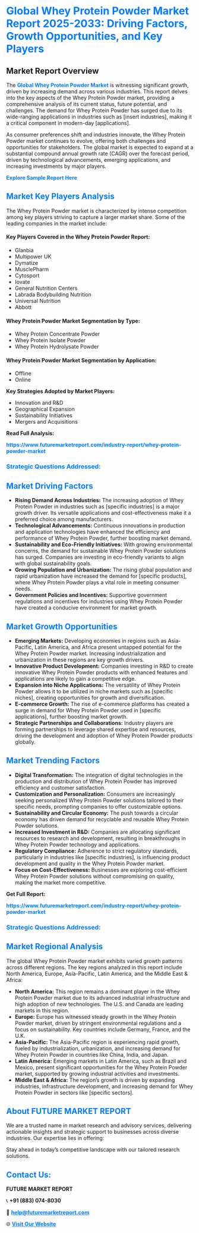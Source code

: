 <h1 style="color: #007BFF;">Global Whey Protein Powder Market Report 2025-2033: Driving Factors, Growth Opportunities, and Key Players</h1>

<section id="overview">
<h2>Market Report Overview</h2>
<p>The <a href="https://www.futuremarketreport.com/industry-report/whey-protein-powder-market" style="color: #007BFF; text-decoration: none;"><strong>Global Whey Protein Powder Market</strong></a> is witnessing significant growth, driven by increasing demand across various industries. This report delves into the key aspects of the Whey Protein Powder market, providing a comprehensive analysis of its current status, future potential, and challenges. The demand for Whey Protein Powder has surged due to its wide-ranging applications in industries such as [insert industries], making it a critical component in modern-day [applications].</p>
<p>As consumer preferences shift and industries innovate, the Whey Protein Powder market continues to evolve, offering both challenges and opportunities for stakeholders. The global market is expected to expand at a substantial compound annual growth rate (CAGR) over the forecast period, driven by technological advancements, emerging applications, and increasing investments by major players.</p>
</section>

<section id="overview">
<p><a href="https://www.futuremarketreport.com/request-sample/reportId=82692" style="color: #007BFF; text-decoration: none;"><strong>Explore Sample Report Here</strong></a></p>
</section>

<section id="key-players">
<h2 style="color: #007BFF;">Market Key Players Analysis</h2>
<p>The Whey Protein Powder market is characterized by intense competition among key players striving to capture a larger market share. Some of the leading companies in the market include:</p>
<h4>Key Players Covered in the Whey Protein Powder Report:</h4>
<ul><li>Glanbia</li><li>Multipower UK</li><li>Dymatize</li><li>MusclePharm</li><li>Cytosport</li><li>Iovate</li><li>General Nutrition Centers</li><li>Labrada Bodybuilding Nutrition</li><li>Universal Nutrition</li><li>Abbott</li></ul>
<h4>Whey Protein Powder Market Segmentation by Type:</h4>
<ul><li>Whey Protein Concentrate Powder</li><li>Whey Protein Isolate Powder</li><li>Whey Protein Hydrolysate Powder</li></ul>

<h4>Whey Protein Powder Market Segmentation by Application:</h4>
<ul><li>Offline</li><li>Online</li></ul>
<p><strong>Key Strategies Adopted by Market Players:</strong></p>
<ul>
<li>Innovation and R&D</li>
<li>Geographical Expansion</li>
<li>Sustainability Initiatives</li>
<li>Mergers and Acquisitions</li>
</ul>
</section>

<section>
<p><strong>Read Full Analysis: </strong></p><a href="https://www.futuremarketreport.com/industry-report/whey-protein-powder-market" style="color: #007BFF; text-decoration: none;"><strong>https://www.futuremarketreport.com/industry-report/whey-protein-powder-market</strong></a>
<h3 style="color: #007BFF;">Strategic Questions Addressed:</h3>
</section>

<section id="driving-factors">
<h2 style="color: #007BFF;">Market Driving Factors</h2>
<ul>
<li><strong>Rising Demand Across Industries:</strong> The increasing adoption of Whey Protein Powder in industries such as [specific industries] is a major growth driver. Its versatile applications and cost-effectiveness make it a preferred choice among manufacturers.</li>
<li><strong>Technological Advancements:</strong> Continuous innovations in production and application technologies have enhanced the efficiency and performance of Whey Protein Powder, further boosting market demand.</li>
<li><strong>Sustainability and Eco-Friendly Initiatives:</strong> With growing environmental concerns, the demand for sustainable Whey Protein Powder solutions has surged. Companies are investing in eco-friendly variants to align with global sustainability goals.</li>
<li><strong>Growing Population and Urbanization:</strong> The rising global population and rapid urbanization have increased the demand for [specific products], where Whey Protein Powder plays a vital role in meeting consumer needs.</li>
<li><strong>Government Policies and Incentives:</strong> Supportive government regulations and incentives for industries using Whey Protein Powder have created a conducive environment for market growth.</li>
</ul>
</section>

<section id="growth-opportunities">
<h2 style="color: #007BFF;">Market Growth Opportunities</h2>
<ul>
<li><strong>Emerging Markets:</strong> Developing economies in regions such as Asia-Pacific, Latin America, and Africa present untapped potential for the Whey Protein Powder market. Increasing industrialization and urbanization in these regions are key growth drivers.</li>
<li><strong>Innovative Product Development:</strong> Companies investing in R&D to create innovative Whey Protein Powder products with enhanced features and applications are likely to gain a competitive edge.</li>
<li><strong>Expansion into Niche Applications:</strong> The versatility of Whey Protein Powder allows it to be utilized in niche markets such as [specific niches], creating opportunities for growth and diversification.</li>
<li><strong>E-commerce Growth:</strong> The rise of e-commerce platforms has created a surge in demand for Whey Protein Powder used in [specific applications], further boosting market growth.</li>
<li><strong>Strategic Partnerships and Collaborations:</strong> Industry players are forming partnerships to leverage shared expertise and resources, driving the development and adoption of Whey Protein Powder products globally.</li>
</ul>
</section>

<section id="trending-factors">
<h2 style="color: #007BFF;">Market Trending Factors</h2>
<ul>
<li><strong>Digital Transformation:</strong> The integration of digital technologies in the production and distribution of Whey Protein Powder has improved efficiency and customer satisfaction.</li>
<li><strong>Customization and Personalization:</strong> Consumers are increasingly seeking personalized Whey Protein Powder solutions tailored to their specific needs, prompting companies to offer customizable options.</li>
<li><strong>Sustainability and Circular Economy:</strong> The push towards a circular economy has driven demand for recyclable and reusable Whey Protein Powder solutions.</li>
<li><strong>Increased Investment in R&D:</strong> Companies are allocating significant resources to research and development, resulting in breakthroughs in Whey Protein Powder technology and applications.</li>
<li><strong>Regulatory Compliance:</strong> Adherence to strict regulatory standards, particularly in industries like [specific industries], is influencing product development and quality in the Whey Protein Powder market.</li>
<li><strong>Focus on Cost-Effectiveness:</strong> Businesses are exploring cost-efficient Whey Protein Powder solutions without compromising on quality, making the market more competitive.</li>
</ul>
</section>

<section>
<p><strong>Get Full Report: </strong></p><a href="https://www.futuremarketreport.com/industry-report/whey-protein-powder-market" style="color: #007BFF; text-decoration: none;"><strong>https://www.futuremarketreport.com/industry-report/whey-protein-powder-market</strong></a>
<h3 style="color: #007BFF;">Strategic Questions Addressed:</h3>
</section>


<section id="regional-analysis">
<h2 style="color: #007BFF;">Market Regional Analysis</h2>
<p>The global Whey Protein Powder market exhibits varied growth patterns across different regions. The key regions analyzed in this report include North America, Europe, Asia-Pacific, Latin America, and the Middle East & Africa:</p>
<ul>
<li><strong>North America:</strong> This region remains a dominant player in the Whey Protein Powder market due to its advanced industrial infrastructure and high adoption of new technologies. The U.S. and Canada are leading markets in this region.</li>
<li><strong>Europe:</strong> Europe has witnessed steady growth in the Whey Protein Powder market, driven by stringent environmental regulations and a focus on sustainability. Key countries include Germany, France, and the U.K.</li>
<li><strong>Asia-Pacific:</strong> The Asia-Pacific region is experiencing rapid growth, fueled by industrialization, urbanization, and increasing demand for Whey Protein Powder in countries like China, India, and Japan.</li>
<li><strong>Latin America:</strong> Emerging markets in Latin America, such as Brazil and Mexico, present significant opportunities for the Whey Protein Powder market, supported by growing industrial activities and investments.</li>
<li><strong>Middle East & Africa:</strong> The region’s growth is driven by expanding industries, infrastructure development, and increasing demand for Whey Protein Powder in sectors like [specific sectors].</li>
</ul>
</section>

<footer>
<h2 style="color: #007BFF;">About FUTURE MARKET REPORT</h2>
<p>We are a trusted name in market research and advisory services, delivering actionable insights and strategic support to businesses across diverse industries. Our expertise lies in offering:</p>

<p>Stay ahead in today’s competitive landscape with our tailored research solutions.</p>

<h2 style="color: #007BFF;">Contact Us:</h2>
<p><strong>FUTURE MARKET REPORT</strong></p>
<p>📞 <strong>+91 (883) 074-8030</strong></p>
<p>📧 <strong><a href="mailto:help@futuremarketreport.com" style="color: #007BFF;">help@futuremarketreport.com</a></strong></p>
<p>🌐 <strong><a href="https://www.futuremarketreport.com/" style="color: #007BFF;">Visit Our Website</a></strong></p>
</footer>